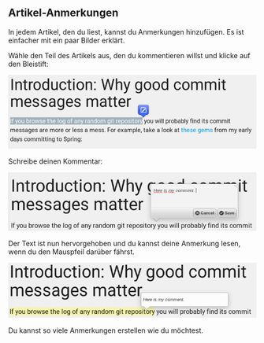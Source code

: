 Artikel-Anmerkungen
-------------------

In jedem Artikel, den du liest, kannst du Anmerkungen hinzufügen. Es ist
einfacher mit ein paar Bilder erklärt.

Wähle den Teil des Artikels aus, den du kommentieren willst und klicke
auf den Bleistift:

![Wähle den Text](../../../img/user/annotations_1.png)

Schreibe deinen Kommentar:

![Schreibe deinen Kommentar](../../../img/user/annotations_2.png)

Der Text ist nun hervorgehoben und du kannst deine Anmerkung lesen, wenn
du den Mauspfeil darüber fährst.

![lese deine Anmerkung](../../../img/user/annotations_3.png)

Du kannst so viele Anmerkungen erstellen wie du möchtest.
